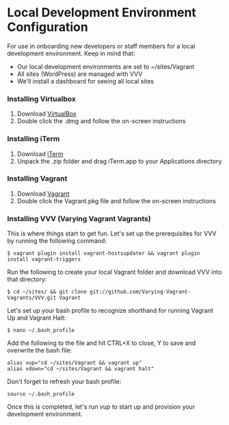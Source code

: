 # Local Development Environment Configuration

For use in onboarding new developers or staff members for a local development environment. Keep in mind that:

  - Our local development environments are set to ~/sites/Vagrant
  - All sites (WordPress) are managed with VVV
  - We'll install a dashboard for seeing all local sites

### Installing Virtualbox
1. Download [VirtualBox]
2. Double click the .dmg and follow the on-screen instructions

### Installing iTerm
1. Download [iTerm]
2. Unpack the .zip folder and drag iTerm.app to your Applications directory

### Installing Vagrant
1. Download [Vagrant]
2. Double click the Vagrant.pkg file and follow the on-screen instructions

### Installing VVV (Varying Vagrant Vagrants)
This is where things start to get fun. Let's set up the prerequisites for VVV by running the following command:

    $ vagrant plugin install vagrant-hostsupdater && vagrant plugin install vagrant-triggers

Run the following to create your local Vagrant folder and download VVV into that directory:

    $ cd ~/sites/ && git clone git://github.com/Varying-Vagrant-Vagrants/VVV.git Vagrant
    
Let's set up your bash profile to recognize shorthand for running Vagrant Up and Vagrant Halt:

    $ nano ~/.bash_profile
    
Add the following to the file and hit CTRL+X to close, Y to save and overwrite the bash file:

    alias vup="cd ~/sites/Vagrant && vagrant up"
    alias vdown="cd ~/sites/Vagrant && vagrant halt"

Don't forget to refresh your bash profile:

    source ~/.bash_profile
    
Once this is completed, let's run *vup* to start up and provision your development environment.

[VirtualBox]:http://download.virtualbox.org/virtualbox/4.3.22/VirtualBox-4.3.22-98236-OSX.dmg
[iTerm]: https://iterm2.com/downloads/stable/iTerm2_v2_0.zip
[Vagrant]: https://dl.bintray.com/mitchellh/vagrant/vagrant_1.7.2.dmg